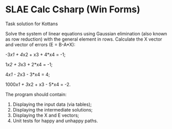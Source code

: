# SLAE Calc Csharp (Win Forms)
Task solution for Kottans

Solve the system of linear equations using Gaussian elimination (also known as row reduction) with the general element in rows.
Calculate the X vector and vector of errors (E = B-A*X):

-3*x1 + 4*x2 + x3 + 4*x4 = -1;

1*x2 + 3*x3 + 2*x4 = -1;

4*x1 - 2*x3 - 3*x4 = 4;

1000*x1 + 3*x2 + x3 - 5*x4 = -2.

The program should contain:
1. Displaying the input data (via tables);
2. Displaying the intermediate solutions;
3. Displaying the X and E vectors;
3. Unit tests for happy and unhappy paths.
